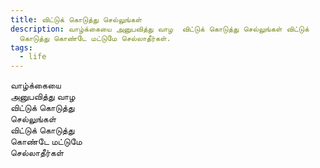 ```yaml
---
title: விட்டுக் கொடுத்து செல்லுங்கள்
description: வாழ்க்கையை அனுபவித்து வாழ  விட்டுக் கொடுத்து செல்லுங்கள் விட்டுக்
  கொடுத்து கொண்டே மட்டுமே செல்லாதீர்கள்.
tags:
  - life
---
```


வாழ்க்கையை  
அனுபவித்து வாழ  
விட்டுக் கொடுத்து  
செல்லுங்கள்  
விட்டுக் கொடுத்து  
கொண்டே மட்டுமே  
செல்லாதீர்கள்
